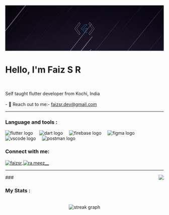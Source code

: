 

<!-- Header Image -->
<h3 align="center"> 

![](https://raw.githubusercontent.com/faizsr/Faiz-SR/main/Github%20banner.png)
 </h3>
<h3 align="center"></h3>
<!-- /Header Image -->


<h1 align="left">Hello, I'm Faiz S R</h1>

<br clear="both">

<p align="left">Self taught flutter developer from Kochi, India<br><br>- 🔭 Reach out to me:- <a href="faizsr.dev@gmail.com">faizsr.dev@gmail.com</a> <br>
<hr/>

<h3 align="left">Language and tools :</h3>

<div align="left">
  <img src="https://skillicons.dev/icons?i=flutter" height="40" alt="flutter logo"  />
  <img width="12" />
  <img src="https://skillicons.dev/icons?i=dart" height="40" alt="dart logo"  />
  <img width="12" />
  <img src="https://skillicons.dev/icons?i=firebase" height="40" alt="firebase logo"  />
  <img width="12" />
  <img src="https://skillicons.dev/icons?i=figma" height="40" alt="figma logo"  />
  <img width="12" />
  <img src="https://skillicons.dev/icons?i=visualstudio" height="40" alt="vscode logo"  />
  <img width="12" />
  <img src="https://skillicons.dev/icons?i=postman" height="40" alt="postman logo"  />
  <img width="12" />

</div>

<h3 align="left">Connect with me:</h3>

<p align="left">
<a href="https://linkedin.com/in/rameezibrahimofficial" target="blank">
 <img align="center" src="https://skillicons.dev/icons?i=linkedinv&theme=dark" alt="faizsr" height="30" width="40" />
</a>
<a href="https://instagram.com/ra.meez__" target="blank">
 <img align="center" src="https://raw.githubusercontent.com/rahuldkjain/github-profile-readme-generator/master/src/images/icons/Social/instagram.svg" alt="ra.meez__" height="30" width="40" />
</a>
</p>
<hr/>
###

<img align="right" src="https://profile-counter.glitch.me/faizsr/count.svg?"  />


<h3 align="left">My Stats :</h3>

<br clear="both">

<div align="center">
  <img src="https://streak-stats.demolab.com?user=faizsr&locale=en&mode=daily&theme=dark&hide_border=true&border_radius=5&date_format=j M[ Y]&order=3" height="220" alt="streak graph"  />
</div>

<div style="display: flex;height:5px;"></div>
 
 
 </p>
